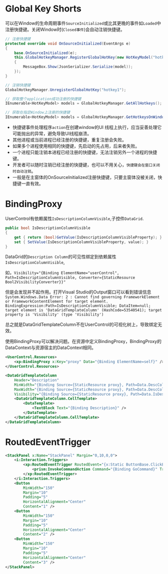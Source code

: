 # Global Key Shorts

可以在Window的生命周期事件`SourceInitialized`或比其更晚的事件如`Loaded`中注册快捷键。关闭Window时(`Closed事件`)会自动注销快捷键。

```c#
// 注册快捷键
protected override void OnSourceInitialized(EventArgs e)
{
    base.OnSourceInitialized(e);
    this.GlobalHotkeyManager.RegisterGlobalHotKey(new HotKeyModel("hotkey1", true, false, true, false, Keys.A), (model) =>
    {
        MessageBox.Show(JsonSerializer.Serialize(model));
    });
}
```

```c#
// 注销快捷键
GlobalHotkeyManager.UnregisterGlobalHotKey("hotkey1");
```

```c#
// 获取整个application成功注册的快捷键
IEnumerable<HotKeyModel> models = GlobalHotkeyManager.GetAllHotkeys();
```

```c#
// 获取在指定Window上注册的快捷键
IEnumerable<HotKeyModel> models = GlobalHotkeyManager.GetHotkeysOnWindow(this);
```

- 快捷键事件处理程序`action`在创建window的UI 线程上执行，应当妥善处理它可能抛出的异常，避免导致UI线程崩溃。
- 其他进程或当前进程已经注册的快捷键，重复注册会失败。
- 如果多个进程使用相同的快捷键，先启动的先占用，后来者失败。
- 一个进程只能注销本进程已经注册的快捷键，无法注销另外一个进程的快捷键。
- 开发者可以随时注销已经注册的快捷键，也可以不用关心，`快捷键会在窗口关闭时自动注销`。
- 一般是在主窗体的OnSourceInitialized注册快捷键，只要主窗体没被关闭，快捷键一直有效。

# BindingProxy

UserControl有依赖属性`IsDescriptionColumnVisible`,子控件`DataGrid`.

```c#
public bool IsDescriptionColumnVisible
{
    get { return (bool)GetValue(IsDescriptionColumnVisibleProperty); }
    set { SetValue(IsDescriptionColumnVisibleProperty, value); }
}
```

DataGrid的`Description Column`的可见性绑定到依赖属性`IsDescriptionColumnVisible`,

如，`Visibility="{Binding ElementName="userControl", Path=IsDescriptionColumnVisible, Converter={StaticResource Bool2VisibilityConverter}}"`

但是会发现并不起作用。打开Visual Studio的Output窗口可以看到错误信息`System.Windows.Data Error: 2 : Cannot find governing FrameworkElement or FrameworkContentElement for target element. BindingExpression:Path=IsDescriptionColumnVisible; DataItem=null; target element is 'DataGridTemplateColumn' (HashCode=53540541); target property is 'Visibility' (type 'Visibility')`

总之就是DataGridTemplateColumn不在UserControl的可视化树上，导致绑定无效。

使用BindingProxy可以解决问题。在资源中定义BindingProxy，BindingProxy的DataContext与资源宿主的DataContext相同。

```xml
<UserControl.Resources>
    <xp:BindingProxy x:Key="proxy" Data="{Binding ElementName=self}" />
</UserControl.Resources>

<DataGridTemplateColumn
    Header="Description"
    MinWidth="{Binding Source={StaticResource proxy}, Path=Data.DescColumnMinWidth}"
    MaxWidth="{Binding Source={StaticResource proxy}, Path=Data.DescColumnMaxWidth}"
    Visibility="{Binding Source={StaticResource proxy}, Path=Data.IsDescriptionColumnVisible, Converter={StaticResource Bool2VisibilityConverter}}">
    <DataGridTemplateColumn.CellTemplate>
        <DataTemplate>
            <TextBlock Text="{Binding Description}" />
        </DataTemplate>
    </DataGridTemplateColumn.CellTemplate>
</DataGridTemplateColumn>

```
# RoutedEventTrigger

```xml
<StackPanel x:Name="StackPanel" Margin="0,10,0,0">
    <i:Interaction.Triggers>
        <xp:RoutedEventTrigger RoutedEvent="{x:Static ButtonBase.ClickEvent}">
            <prism:InvokeCommandAction Command="{Binding GoCommand}" TriggerParameterPath="OriginalSource.Tag" />
        </xp:RoutedEventTrigger>
    </i:Interaction.Triggers>
    <Button
        MinWidth="150"
        Margin="10"
        Padding="5"
        HorizontalAlignment="Center"
        Content="1" />
    <Button
        MinWidth="150"
        Margin="10"
        Padding="5"
        HorizontalAlignment="Center"
        Content="2" />
    <Button
        MinWidth="150"
        Margin="10"
        Padding="5"
        HorizontalAlignment="Center"
        Content="3" />
</StackPanel>
```



